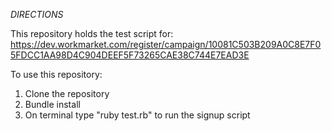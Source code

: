 *DIRECTIONS*

This repository holds the test script for: https://dev.workmarket.com/register/campaign/10081C503B209A0C8E7F05FDCC1AA98D4C904DEEF5F73265CAE38C744E7EAD3E

To use this repository:

1. Clone the repository
2. Bundle install
3. On terminal type "ruby test.rb" to run the signup script


